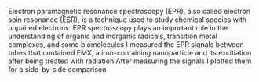 Electron paramagnetic resonance spectroscopy (EPR), also called electron spin resonance (ESR), is a technique used to study chemical species with unpaired electrons. EPR spectroscopy plays an important role in the understanding of organic and inorganic radicals, transition metal complexes, and some biomolecules
I measured the EPR signals between tubes that contained FMX, a iron-containing nanoparticle and its excitiation after being treated with radiation 
After measuring the signals I plotted them for a side-by-side comparison 
